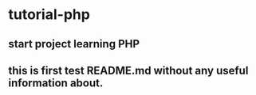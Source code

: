 # tutorial-php

## start project learning PHP

## this is first test README.md without any useful information about.

